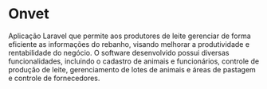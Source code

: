 # Onvet

Aplicação Laravel que permite aos produtores de leite gerenciar de forma eficiente as informações do rebanho, visando melhorar a produtividade e rentabilidade do negócio. 
O software desenvolvido possui diversas funcionalidades, incluindo o cadastro de animais e funcionários, controle de produção de leite, gerenciamento de lotes de animais e áreas de pastagem e controle de fornecedores.
